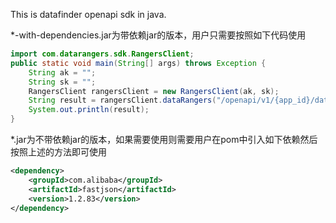This is datafinder openapi sdk in java.

*-with-dependencies.jar为带依赖jar的版本，用户只需要按照如下代码使用

```java
import com.datarangers.sdk.RangersClient;
public static void main(String[] args) throws Exception {
    String ak = "";
    String sk = "";
    RangersClient rangersClient = new RangersClient(ak, sk);
    String result = rangersClient.dataRangers("/openapi/v1/{app_id}/date/2020-02-20/2020-02-23/downloads");
    System.out.println(result);
}
```

*.jar为不带依赖jar的版本，如果需要使用则需要用户在pom中引入如下依赖然后按照上述的方法即可使用

```xml
<dependency>
    <groupId>com.alibaba</groupId>
    <artifactId>fastjson</artifactId>
    <version>1.2.83</version>
</dependency>
